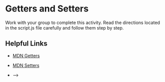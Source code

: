 # Getters and Setters

Work with your group to complete this activity. Read the directions located in the script.js file carefully and follow them step by step.

 ## Helpful Links


- [MDN Getters](https://developer.mozilla.org/en-US/docs/Web/JavaScript/Reference/Functions/get)
- [MDN Setters](https://developer.mozilla.org/en-US/docs/Web/JavaScript/Reference/Functions/get)

- []() -->
